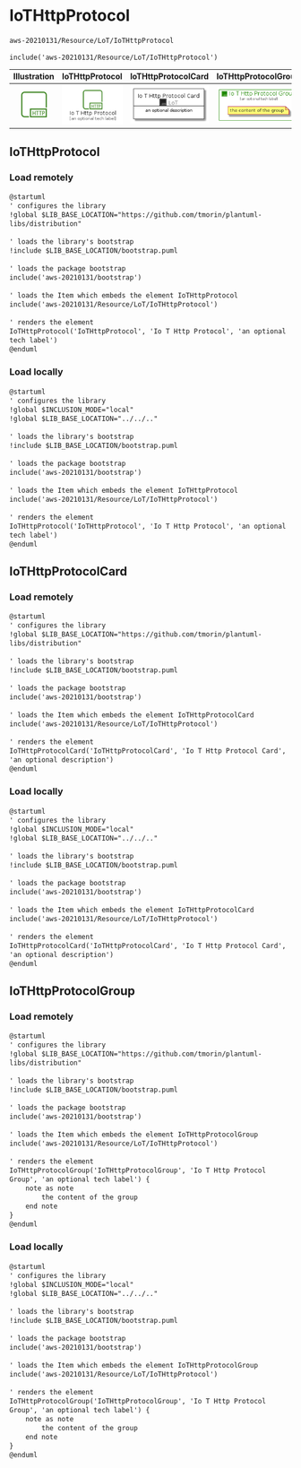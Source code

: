 # IoTHttpProtocol


```text
aws-20210131/Resource/LoT/IoTHttpProtocol
```

```text
include('aws-20210131/Resource/LoT/IoTHttpProtocol')
```



| Illustration | IoTHttpProtocol | IoTHttpProtocolCard | IoTHttpProtocolGroup |
| :---: | :---: | :---: | :---: |
| ![illustration for Illustration](../../../aws-20210131/Resource/LoT/IoTHttpProtocol.png) | ![illustration for IoTHttpProtocol](../../../aws-20210131/Resource/LoT/IoTHttpProtocol.Local.png) | ![illustration for IoTHttpProtocolCard](../../../aws-20210131/Resource/LoT/IoTHttpProtocolCard.Local.png) | ![illustration for IoTHttpProtocolGroup](../../../aws-20210131/Resource/LoT/IoTHttpProtocolGroup.Local.png) |




## IoTHttpProtocol

### Load remotely
```plantuml
@startuml
' configures the library
!global $LIB_BASE_LOCATION="https://github.com/tmorin/plantuml-libs/distribution"

' loads the library's bootstrap
!include $LIB_BASE_LOCATION/bootstrap.puml

' loads the package bootstrap
include('aws-20210131/bootstrap')

' loads the Item which embeds the element IoTHttpProtocol
include('aws-20210131/Resource/LoT/IoTHttpProtocol')

' renders the element
IoTHttpProtocol('IoTHttpProtocol', 'Io T Http Protocol', 'an optional tech label')
@enduml
```

### Load locally
```plantuml
@startuml
' configures the library
!global $INCLUSION_MODE="local"
!global $LIB_BASE_LOCATION="../../.."

' loads the library's bootstrap
!include $LIB_BASE_LOCATION/bootstrap.puml

' loads the package bootstrap
include('aws-20210131/bootstrap')

' loads the Item which embeds the element IoTHttpProtocol
include('aws-20210131/Resource/LoT/IoTHttpProtocol')

' renders the element
IoTHttpProtocol('IoTHttpProtocol', 'Io T Http Protocol', 'an optional tech label')
@enduml
```

## IoTHttpProtocolCard

### Load remotely
```plantuml
@startuml
' configures the library
!global $LIB_BASE_LOCATION="https://github.com/tmorin/plantuml-libs/distribution"

' loads the library's bootstrap
!include $LIB_BASE_LOCATION/bootstrap.puml

' loads the package bootstrap
include('aws-20210131/bootstrap')

' loads the Item which embeds the element IoTHttpProtocolCard
include('aws-20210131/Resource/LoT/IoTHttpProtocol')

' renders the element
IoTHttpProtocolCard('IoTHttpProtocolCard', 'Io T Http Protocol Card', 'an optional description')
@enduml
```

### Load locally
```plantuml
@startuml
' configures the library
!global $INCLUSION_MODE="local"
!global $LIB_BASE_LOCATION="../../.."

' loads the library's bootstrap
!include $LIB_BASE_LOCATION/bootstrap.puml

' loads the package bootstrap
include('aws-20210131/bootstrap')

' loads the Item which embeds the element IoTHttpProtocolCard
include('aws-20210131/Resource/LoT/IoTHttpProtocol')

' renders the element
IoTHttpProtocolCard('IoTHttpProtocolCard', 'Io T Http Protocol Card', 'an optional description')
@enduml
```

## IoTHttpProtocolGroup

### Load remotely
```plantuml
@startuml
' configures the library
!global $LIB_BASE_LOCATION="https://github.com/tmorin/plantuml-libs/distribution"

' loads the library's bootstrap
!include $LIB_BASE_LOCATION/bootstrap.puml

' loads the package bootstrap
include('aws-20210131/bootstrap')

' loads the Item which embeds the element IoTHttpProtocolGroup
include('aws-20210131/Resource/LoT/IoTHttpProtocol')

' renders the element
IoTHttpProtocolGroup('IoTHttpProtocolGroup', 'Io T Http Protocol Group', 'an optional tech label') {
    note as note
        the content of the group
    end note
}
@enduml
```

### Load locally
```plantuml
@startuml
' configures the library
!global $INCLUSION_MODE="local"
!global $LIB_BASE_LOCATION="../../.."

' loads the library's bootstrap
!include $LIB_BASE_LOCATION/bootstrap.puml

' loads the package bootstrap
include('aws-20210131/bootstrap')

' loads the Item which embeds the element IoTHttpProtocolGroup
include('aws-20210131/Resource/LoT/IoTHttpProtocol')

' renders the element
IoTHttpProtocolGroup('IoTHttpProtocolGroup', 'Io T Http Protocol Group', 'an optional tech label') {
    note as note
        the content of the group
    end note
}
@enduml
```

